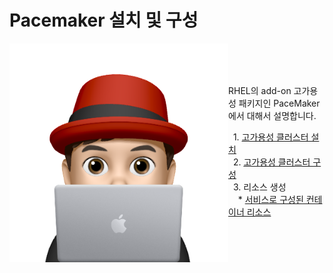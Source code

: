 # Pacemaker 설치 및 구성

<img align="left" src="/images/이승일--II_컴퓨터.png" width="350px" height="350px" title="100px" alt="안녕"></img><br>
<br>
<br>

RHEL의 add-on 고가용성 패키지인 PaceMaker에서 대해서 설명합니다.

&nbsp;&nbsp;1. [고가용성 클러스터 설치](documents/pre-requistic.md)<br>
&nbsp;&nbsp;2. [고가용성 클러스터 구성](documents/create_podman_as_service.md)<br>
&nbsp;&nbsp;3. 리소스 생성<br>
&nbsp;&nbsp;&nbsp;&nbsp;* [서비스로 구성된 컨테이너 리소스](documents/create_podman_as_service.md)<br>